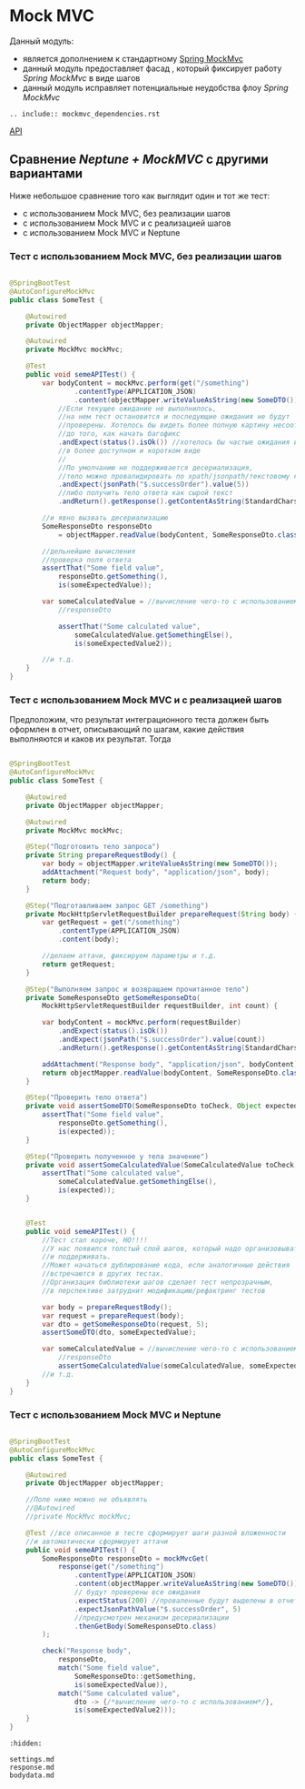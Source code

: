 # Mock MVC

Данный модуль:

- является дополнением к
  стандартному [Spring MockMvc](https://spring.getdocs.org/en-US/spring-framework-docs/docs/testing/integration-testing/spring-mvc-test-framework.html)
- данный модуль предоставляет фасад , который фиксирует работу _Spring MockMvc_ в виде шагов
- данный модуль исправляет потенциальные неудобства флоу _Spring MockMvc_

```{eval-rst}
.. include:: mockmvc_dependencies.rst
```

[API](https://tinkoff.github.io/neptune/spring.mock.mvc/index.html)

## Сравнение _Neptune + MockMVC_ с другими вариантами

Ниже небольшое сравнение того как выглядит один и тот же тест:

- с использованием Mock MVC, без реализации шагов
- с использованием Mock MVC и с реализацией шагов
- с использованием Mock MVC и Neptune

### Тест с использованием Mock MVC, без реализации шагов

```java

@SpringBootTest
@AutoConfigureMockMvc
public class SomeTest {

    @Autowired
    private ObjectMapper objectMapper;

    @Autowired
    private MockMvc mockMvc;

    @Test
    public void semeAPITest() {
        var bodyContent = mockMvc.perform(get("/something")
                .contentType(APPLICATION_JSON)
                .content(objectMapper.writeValueAsString(new SomeDTO())))
            //Если текущее ожидание не выполнилось, 
            //на нем тест остановится и последующие ожидания не будут
            //проверены. Хотелось бы видеть более полную картину несоответствий
            //до того, как начать багофикс
            .andExpect(status().isOk()) //хотелось бы частые ожидания иметь 
            //в более доступном и коротком виде
            //
            //По умолчанию не поддерживается десериализация, 
            //тело можно провалидировать по xpath/jsonpath/текстовому контенту
            .andExpect(jsonPath("$.successOrder").value(5))
            //либо получить тело ответа как сырой текст
            .andReturn().getResponse().getContentAsString(StandardCharsets.UTF_8);

        //и явно вызвать десериализацию
        SomeResponseDto responseDto
            = objectMapper.readValue(bodyContent, SomeResponseDto.class);

        //дельнейшие вычисления
        //проверка поля ответа
        assertThat("Some field value",
            responseDto.getSomething(),
            is(someExpectedValue));

        var someCalculatedValue = //вычисление чего-то с использованием 
            //responseDto

            assertThat("Some calculated value",
                someCalculatedValue.getSomethingElse(),
                is(someExpeсtedValue2));

        //и т.д.
    }
}
```

### Тест с использованием Mock MVC и с реализацией шагов

Предположим, что результат интеграционного теста должен быть оформлен в отчет, описывающий по шагам, какие действия
выполняются и каков их результат. Тогда

```java

@SpringBootTest
@AutoConfigureMockMvc
public class SomeTest {

    @Autowired
    private ObjectMapper objectMapper;

    @Autowired
    private MockMvc mockMvc;

    @Step("Подготовить тело запроса")
    private String prepareRequestBody() {
        var body = objectMapper.writeValueAsString(new SomeDTO());
        addAttachment("Request body", "application/json", body);
        return body;
    }

    @Step("Подготавливаем запрос GET /something")
    private MockHttpServletRequestBuilder prepareRequest(String body) {
        var getRequest = get("/something")
            .contentType(APPLICATION_JSON)
            .content(body);

        //делаем аттачи, фиксируем параметры и т.д.
        return getRequest;
    }

    @Step("Выполняем запрос и возвращаем прочитанное тело")
    private SomeResponseDto getSomeResponseDto(
        MockHttpServletRequestBuilder requestBuilder, int count) {

        var bodyContent = mockMvc.perform(requestBuilder)
            .andExpect(status().isOk())
            .andExpect(jsonPath("$.successOrder").value(count))
            .andReturn().getResponse().getContentAsString(StandardCharsets.UTF_8);

        addAttachment("Response body", "application/json", bodyContent);
        return objectMapper.readValue(bodyContent, SomeResponseDto.class);
    }

    @Step("Проверить тело ответа")
    private void assertSomeDTO(SomeResponseDto toCheck, Object expected) {
        assertThat("Some field value",
            responseDto.getSomething(),
            is(expected));
    }

    @Step("Проверить полученное у тела значение")
    private void assertSomeCalculatedValue(SomeCalculatedValue toCheck, Object expected) {
        assertThat("Some calculated value",
            someCalculatedValue.getSomethingElse(),
            is(expected));
    }


    @Test
    public void semeAPITest() {
        //Тест стал короче, НО!!!!
        //У нас появился толстый слой шагов, который надо организовывать 
        //и поддерживать.
        //Может начаться дублирование кода, если аналогичные действия
        //встречаются в других тестах.
        //Организация библиотеки шагов сделает тест непрозрачным, 
        //в перспективе затруднит модификацию/рефактринг тестов

        var body = prepareRequestBody();
        var request = prepareRequest(body);
        var dto = getSomeResponseDto(request, 5);
        assertSomeDTO(dto, someExpectedValue);

        var someCalculatedValue = //вычисление чего-то с использованием 
            //responseDto
            assertSomeCalculatedValue(someCalculatedValue, someExpectedValue2);
        //и т.д.
    }
}
```

### Тест с использованием Mock MVC и Neptune

```java

@SpringBootTest
@AutoConfigureMockMvc
public class SomeTest {

    @Autowired
    private ObjectMapper objectMapper;

    //Поле ниже можно не объявлять
    //@Autowired
    //private MockMvc mockMvc;

    @Test //все описанное в тесте сформирует шаги разной вложенности
    //и автоматически сформирует аттачи
    public void semeAPITest() {
        SomeResponseDto responseDto = mockMvcGet(
            response(get("/something")
                .contentType(APPLICATION_JSON)
                .content(objectMapper.writeValueAsString(new SomeDTO())))
                // будут проверены все ожидания    
                .expectStatus(200) //проваленные будут выделены в отчете
                .expectJsonPathValue("$.successOrder", 5)
                //предусмотрен механизм десериализации   
                .thenGetBody(SomeResponseDto.class)
        );

        check("Response body",
            responseDto,
            match("Some field value",
                SomeResponseDto::getSomething,
                is(someExpectedValue)),
            match("Some calculated value",
                dto -> {/*вычисление чего-то с использованием*/},
                is(someExpeсtedValue2)));
    }
}
```

```{toctree}
:hidden:

settings.md
response.md
bodydata.md
```

